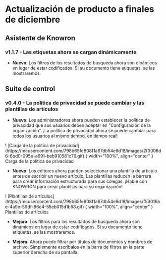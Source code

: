 # Actualización de producto a finales de diciembre

## Asistente de Knowron

### v1.1.7 - Las etiquetas ahora se cargan dinámicamente

- **Nuevo**: Los filtros de los resultados de búsqueda ahora son dinámicos en lugar de estar codificados. Si su documento tiene etiquetas, se las mostraremos. 

## Suite de control

### v0.4.0 - La política de privacidad se puede cambiar y las plantillas de artículos

- **Nuevo**: Los administradores ahora pueden establecer la política de privacidad que sus usuarios deben aceptar en "Configuración de la organización".  ¡La política de privacidad ahora se puede cambiar para todos los usuarios al mismo tiempo, en tiempo real!

<rebaja de cifras>
  ! [Carga de la política de privacidad] (https://mcusercontent.com/798b65fe808f1a67db54e6d18/images/2f3006d6-6bd0-095e-a691-beb910581c76.gif) { width="100%", align="center" }
  <figcaption>Carga de la política de privacidad</figcaption>
</figure>

- **Nuevo**: Los editores ahora pueden seleccionar una plantilla de artículo antes de escribir un nuevo artículo. Las plantillas reducen la barrera para crear información estructurada para sus colegas. ¡Hable con KNOWRON para crear plantillas para su organización!

<rebaja de cifras>
  ! [Plantillas de artículos] (https://mcusercontent.com/798b65fe808f1a67db54e6d18/images/f53016ae-4a9e-59df-86c4-55eb015d1b58.gif) { width="100%", align="center" }
  <figcaption>Plantillas de artículos</figcaption>
</figure>

- **Mejora**: Los filtros para los resultados de búsqueda ahora son dinámicos en lugar de estar codificados. Si su documento tiene etiquetas, se las mostraremos.

- **Mejora**: Ahora puede filtrar por títulos de documentos y nombres de archivo. Simplemente escríbalos en la barra de filtros en la parte superior derecha de su pantalla.


